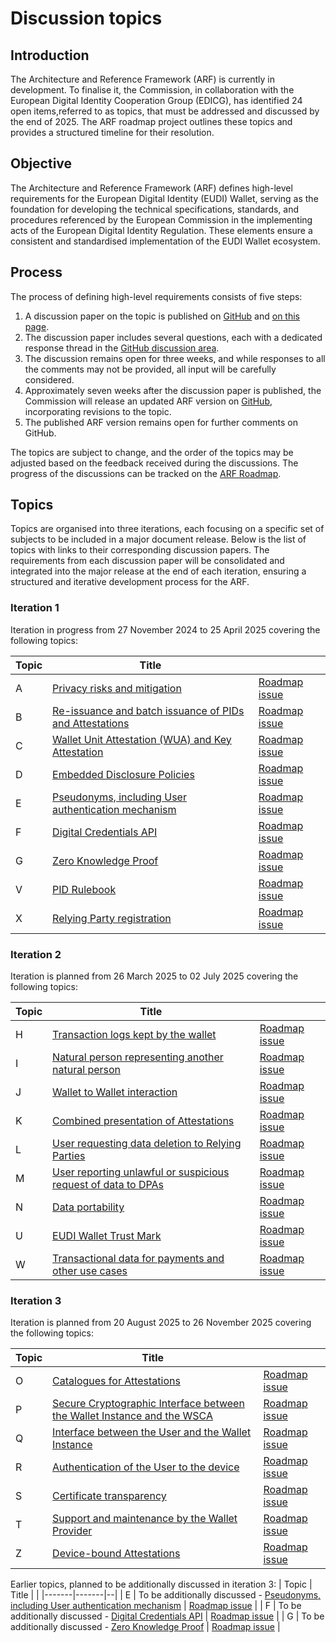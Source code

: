 # Discussion topics

## Introduction

The Architecture and Reference Framework (ARF) is currently in development. To
finalise it, the Commission, in collaboration with the European Digital Identity
Cooperation Group (EDICG), has identified 24 open items,referred to as
topics, that must be addressed and discussed by the end of 2025. The ARF roadmap
project outlines these topics and provides a structured timeline for their
resolution.

## Objective

The Architecture and Reference Framework (ARF) defines high-level requirements
for the European Digital Identity (EUDI) Wallet, serving as the foundation for
developing the technical specifications, standards, and procedures referenced by
the European Commission in the implementing acts of the European Digital Identity
Regulation. These elements ensure a consistent and standardised implementation
of the EUDI Wallet ecosystem.

## Process

The process of defining high-level requirements consists of five steps:

1. A discussion paper on the topic is published on
[GitHub](https://github.com/eu-digital-identity-wallet/eudi-doc-architecture-and-reference-framework/tree/main/docs/discussion-topics)
and [on this page](#topics).
2. The discussion paper includes several questions, each with a dedicated
response thread in the [GitHub discussion area](https://github.com/eu-digital-identity-wallet/eudi-doc-architecture-and-reference-framework/discussions/categories/arf-discussion-topics).
3. The discussion remains open for three weeks, and while responses to all the
comments may not be provided, all input will be carefully considered.
4. Approximately seven weeks after the discussion paper is published, the
Commission will release an updated ARF version on [GitHub](https://github.com/eu-digital-identity-wallet/eudi-doc-architecture-and-reference-framework/releases),
incorporating revisions to the topic.
5. The published ARF version remains open for further comments on GitHub.

The topics are subject to change, and the order of the topics may be adjusted
based on the feedback received during the discussions. The progress of the
discussions can be tracked on the [ARF Roadmap](https://github.com/orgs/eu-digital-identity-wallet/projects/36).

## Topics

Topics are organised into three iterations, each focusing on a specific set of
subjects to be included in a major document release. Below is the list of topics
with links to their corresponding discussion papers. The requirements from each
discussion paper will be consolidated and integrated into the major release at
the end of each iteration, ensuring a structured and iterative development
process for the ARF.

### Iteration 1

Iteration in progress from 27 November 2024 to 25 April 2025 covering the
following topics:

| Topic | Title | |
|-------|-------|--|
| A | [Privacy risks and mitigation](a-privacy-risks-and-mitigations.md) | [Roadmap issue](https://github.com/eu-digital-identity-wallet/eudi-doc-architecture-and-reference-framework/issues/327)|
| B | [Re-issuance and batch issuance of PIDs and Attestations](b-re-issuance-and-batch-issuance-of-pids-and-attestations.md) | [Roadmap issue](https://github.com/eu-digital-identity-wallet/eudi-doc-architecture-and-reference-framework/issues/332)|
| C | [Wallet Unit Attestation (WUA) and Key Attestation](c-wallet-unit-attestation.md) | [Roadmap issue](https://github.com/eu-digital-identity-wallet/eudi-doc-architecture-and-reference-framework/issues/333) |
| D | [Embedded Disclosure Policies](d-embedded-disclosure-policies.md) | [Roadmap issue](https://github.com/eu-digital-identity-wallet/eudi-doc-architecture-and-reference-framework/issues/334) |
| E | [Pseudonyms, including User authentication mechanism](e-pseudonyms-including-user-authentication-mechanism.md) | [Roadmap issue](https://github.com/eu-digital-identity-wallet/eudi-doc-architecture-and-reference-framework/issues/335) |
| F | [Digital Credentials API](f-digital-credential-api.md) | [Roadmap issue](https://github.com/eu-digital-identity-wallet/eudi-doc-architecture-and-reference-framework/issues/336) |
| G | [Zero Knowledge Proof](g-zero-knowledge-proof.md) | [Roadmap issue](https://github.com/eu-digital-identity-wallet/eudi-doc-architecture-and-reference-framework/issues/337) |
| V | [PID Rulebook](v-pid-rulebook.md) | [Roadmap issue](https://github.com/eu-digital-identity-wallet/eudi-doc-architecture-and-reference-framework/issues/356) |
| X | [Relying Party registration](x-relying-party-registration.md) | [Roadmap issue](https://github.com/eu-digital-identity-wallet/eudi-doc-architecture-and-reference-framework/issues/378) |

### Iteration 2

Iteration is planned from 26 March 2025 to 02 July 2025 covering the following topics:

| Topic | Title | |
|-------|-------|--|
| H | [Transaction logs kept by the wallet](h-transaction-logs-kept-by-the-wallet.md) | [Roadmap issue](https://github.com/eu-digital-identity-wallet/eudi-doc-architecture-and-reference-framework/issues/338) |
| I | [Natural person representing another natural person](i-natural-person-representing-another-natural-person.md) | [Roadmap issue](https://github.com/eu-digital-identity-wallet/eudi-doc-architecture-and-reference-framework/issues/339) |
| J | [Wallet to Wallet interaction](j-wallet-to-wallet-interactions.md) | [Roadmap issue](https://github.com/eu-digital-identity-wallet/eudi-doc-architecture-and-reference-framework/issues/340) |
| K | [Combined presentation of Attestations](k-combined-presentation-of-attestations.md) | [Roadmap issue](https://github.com/eu-digital-identity-wallet/eudi-doc-architecture-and-reference-framework/issues/341) |
| L | [User requesting data deletion to Relying Parties](l+m-data-deletion-and-dpa-complaint.md) | [Roadmap issue](https://github.com/eu-digital-identity-wallet/eudi-doc-architecture-and-reference-framework/issues/342) |
| M | [User reporting unlawful or suspicious request of data to DPAs](l+m-data-deletion-and-dpa-complaint.md) | [Roadmap issue](https://github.com/eu-digital-identity-wallet/eudi-doc-architecture-and-reference-framework/issues/343) |
| N | [Data portability](n-export-and-data-portability.md) | [Roadmap issue](https://github.com/eu-digital-identity-wallet/eudi-doc-architecture-and-reference-framework/issues/344) |
| U | [EUDI Wallet Trust Mark](u-eudi-wallet-trust-mark.md) | [Roadmap issue](https://github.com/eu-digital-identity-wallet/eudi-doc-architecture-and-reference-framework/issues/351) |
| W | [Transactional data for payments and other use cases](w-transactional-data-for-payments-and-other-use-cases.md) | [Roadmap issue](https://github.com/eu-digital-identity-wallet/eudi-doc-architecture-and-reference-framework/issues/371) |


### Iteration 3

Iteration is planned from 20 August 2025 to 26 November 2025 covering the following topics:

| Topic | Title | |
|-------|-------|--|
| O | [Catalogues for Attestations](#topics) | [Roadmap issue](https://github.com/eu-digital-identity-wallet/eudi-doc-architecture-and-reference-framework/issues/345) |
| P | [Secure Cryptographic Interface between the Wallet Instance and the WSCA](#topics) | [Roadmap issue](https://github.com/eu-digital-identity-wallet/eudi-doc-architecture-and-reference-framework/issues/346) |
| Q | [Interface between the User and the Wallet Instance](#topics) | [Roadmap issue](https://github.com/eu-digital-identity-wallet/eudi-doc-architecture-and-reference-framework/issues/347) |
| R | [Authentication of the User to the device](#topics) | [Roadmap issue](https://github.com/eu-digital-identity-wallet/eudi-doc-architecture-and-reference-framework/issues/348) |
| S | [Certificate transparency](#topics) | [Roadmap issue](https://github.com/eu-digital-identity-wallet/eudi-doc-architecture-and-reference-framework/issues/349) |
| T | [Support and maintenance by the Wallet Provider](#topics) | [Roadmap issue](https://github.com/eu-digital-identity-wallet/eudi-doc-architecture-and-reference-framework/issues/350) |
| Z | [Device-bound Attestations](#topics) | [Roadmap issue](https://github.com/eu-digital-identity-wallet/eudi-doc-architecture-and-reference-framework/issues/tbd) |

Earlier topics, planned to be additionally discussed in iteration 3:
| Topic | Title | |
|-------|-------|--|
| E | To be additionally discussed - [Pseudonyms, including User authentication mechanism](e-pseudonyms-including-user-authentication-mechanism.md) | [Roadmap issue](https://github.com/eu-digital-identity-wallet/eudi-doc-architecture-and-reference-framework/issues/335) |
| F | To be additionally discussed - [Digital Credentials API](f-digital-credential-api.md) | [Roadmap issue](https://github.com/eu-digital-identity-wallet/eudi-doc-architecture-and-reference-framework/issues/336) |
| G | To be additionally discussed - [Zero Knowledge Proof](g-zero-knowledge-proof.md) | [Roadmap issue](https://github.com/eu-digital-identity-wallet/eudi-doc-architecture-and-reference-framework/issues/337) |

